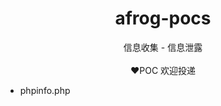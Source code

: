 <h1 align="center">afrog-pocs</h1>
<p align="center">信息收集 - 信息泄露<br/><br/>❤️POC 欢迎投递</p>

- phpinfo.php